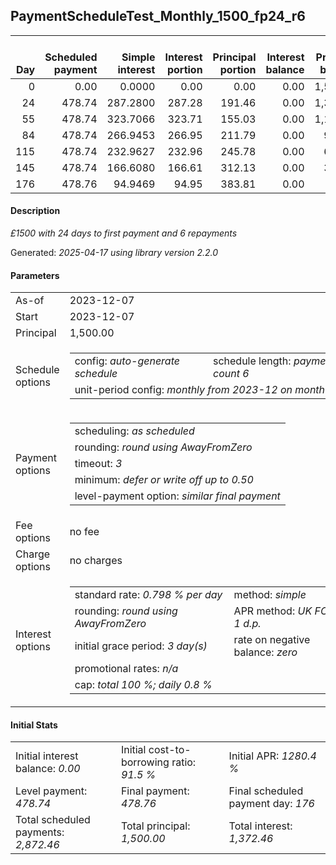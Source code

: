 <h2>PaymentScheduleTest_Monthly_1500_fp24_r6</h2>
<table>
    <thead style="vertical-align: bottom;">
        <th style="text-align: right;">Day</th>
        <th style="text-align: right;">Scheduled payment</th>
        <th style="text-align: right;">Simple interest</th>
        <th style="text-align: right;">Interest portion</th>
        <th style="text-align: right;">Principal portion</th>
        <th style="text-align: right;">Interest balance</th>
        <th style="text-align: right;">Principal balance</th>
        <th style="text-align: right;">Total simple interest</th>
        <th style="text-align: right;">Total interest</th>
        <th style="text-align: right;">Total principal</th>
    </thead>
    <tr style="text-align: right;">
        <td class="ci00">0</td>
        <td class="ci01" style="white-space: nowrap;">0.00</td>
        <td class="ci02">0.0000</td>
        <td class="ci03">0.00</td>
        <td class="ci04">0.00</td>
        <td class="ci05">0.00</td>
        <td class="ci06">1,500.00</td>
        <td class="ci07">0.0000</td>
        <td class="ci08">0.00</td>
        <td class="ci09">0.00</td>
    </tr>
    <tr style="text-align: right;">
        <td class="ci00">24</td>
        <td class="ci01" style="white-space: nowrap;">478.74</td>
        <td class="ci02">287.2800</td>
        <td class="ci03">287.28</td>
        <td class="ci04">191.46</td>
        <td class="ci05">0.00</td>
        <td class="ci06">1,308.54</td>
        <td class="ci07">287.2800</td>
        <td class="ci08">287.28</td>
        <td class="ci09">191.46</td>
    </tr>
    <tr style="text-align: right;">
        <td class="ci00">55</td>
        <td class="ci01" style="white-space: nowrap;">478.74</td>
        <td class="ci02">323.7066</td>
        <td class="ci03">323.71</td>
        <td class="ci04">155.03</td>
        <td class="ci05">0.00</td>
        <td class="ci06">1,153.51</td>
        <td class="ci07">610.9866</td>
        <td class="ci08">610.99</td>
        <td class="ci09">346.49</td>
    </tr>
    <tr style="text-align: right;">
        <td class="ci00">84</td>
        <td class="ci01" style="white-space: nowrap;">478.74</td>
        <td class="ci02">266.9453</td>
        <td class="ci03">266.95</td>
        <td class="ci04">211.79</td>
        <td class="ci05">0.00</td>
        <td class="ci06">941.72</td>
        <td class="ci07">877.9319</td>
        <td class="ci08">877.94</td>
        <td class="ci09">558.28</td>
    </tr>
    <tr style="text-align: right;">
        <td class="ci00">115</td>
        <td class="ci01" style="white-space: nowrap;">478.74</td>
        <td class="ci02">232.9627</td>
        <td class="ci03">232.96</td>
        <td class="ci04">245.78</td>
        <td class="ci05">0.00</td>
        <td class="ci06">695.94</td>
        <td class="ci07">1,110.8946</td>
        <td class="ci08">1,110.90</td>
        <td class="ci09">804.06</td>
    </tr>
    <tr style="text-align: right;">
        <td class="ci00">145</td>
        <td class="ci01" style="white-space: nowrap;">478.74</td>
        <td class="ci02">166.6080</td>
        <td class="ci03">166.61</td>
        <td class="ci04">312.13</td>
        <td class="ci05">0.00</td>
        <td class="ci06">383.81</td>
        <td class="ci07">1,277.5026</td>
        <td class="ci08">1,277.51</td>
        <td class="ci09">1,116.19</td>
    </tr>
    <tr style="text-align: right;">
        <td class="ci00">176</td>
        <td class="ci01" style="white-space: nowrap;">478.76</td>
        <td class="ci02">94.9469</td>
        <td class="ci03">94.95</td>
        <td class="ci04">383.81</td>
        <td class="ci05">0.00</td>
        <td class="ci06">0.00</td>
        <td class="ci07">1,372.4496</td>
        <td class="ci08">1,372.46</td>
        <td class="ci09">1,500.00</td>
    </tr>
</table>
<h4>Description</h4>
<p><i>£1500 with 24 days to first payment and 6 repayments</i></p>
<p>Generated: <i>2025-04-17 using library version 2.2.0</i></p>
<h4>Parameters</h4>
<table>
    <tr>
        <td>As-of</td>
        <td>2023-12-07</td>
    </tr>
    <tr>
        <td>Start</td>
        <td>2023-12-07</td>
    </tr>
    <tr>
        <td>Principal</td>
        <td>1,500.00</td>
    </tr>
    <tr>
        <td>Schedule options</td>
        <td>
            <table>
                <tr>
                    <td>config: <i>auto-generate schedule</i></td>
                    <td>schedule length: <i><i>payment count</i> 6</i></td>
                </tr>
                <tr>
                    <td colspan="2" style="white-space: nowrap;">unit-period config: <i>monthly from 2023-12 on month-end</i></td>
                </tr>
            </table>
        </td>
    </tr>
    <tr>
        <td>Payment options</td>
        <td>
            <table>
                <tr>
                    <td>scheduling: <i>as scheduled</i></td>
                </tr>
                <tr>
                    <td>rounding: <i>round using AwayFromZero</i></td>
                </tr>
                <tr>
                    <td>timeout: <i>3</i></td>
                </tr>
                <tr>
                    <td>minimum: <i>defer&nbsp;or&nbsp;write&nbsp;off&nbsp;up&nbsp;to&nbsp;0.50</i></td>
                </tr>
                <tr>
                    <td>level-payment option: <i>similar&nbsp;final&nbsp;payment</i></td>
                </tr>
            </table>
        </td>
    </tr>
    <tr>
        <td>Fee options</td>
        <td>no fee
        </td>
    </tr>
    <tr>
        <td>Charge options</td>
        <td>no charges
        </td>
    </tr>
    <tr>
        <td>Interest options</td>
        <td>
            <table>
                <tr>
                    <td>standard rate: <i>0.798 % per day</i></td>
                    <td>method: <i>simple</i></td>
                </tr>
                <tr>
                    <td>rounding: <i>round using AwayFromZero</i></td>
                    <td>APR method: <i>UK FCA to 1 d.p.</i></td>
                </tr>
                <tr>
                    <td>initial grace period: <i>3 day(s)</i></td>
                    <td>rate on negative balance: <i>zero</i></td>
                </tr>
                <tr>
                    <td colspan="2">promotional rates: <i><i>n/a</i></i></td>
                </tr>
                <tr>
                    <td colspan="2">cap: <i>total 100 %; daily 0.8 %</td>
                </tr>
            </table>
        </td>
    </tr>
</table>
<h4>Initial Stats</h4>
<table>
    <tr>
        <td>Initial interest balance: <i>0.00</i></td>
        <td>Initial cost-to-borrowing ratio: <i>91.5 %</i></td>
        <td>Initial APR: <i>1280.4 %</i></td>
    </tr>
    <tr>
        <td>Level payment: <i>478.74</i></td>
        <td>Final payment: <i>478.76</i></td>
        <td>Final scheduled payment day: <i>176</i></td>
    </tr>
    <tr>
        <td>Total scheduled payments: <i>2,872.46</i></td>
        <td>Total principal: <i>1,500.00</i></td>
        <td>Total interest: <i>1,372.46</i></td>
    </tr>
</table>
